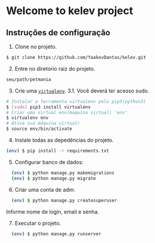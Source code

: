 # Welcome to kelev project

## Instruções de configuração
1. Clone no projeto.
```bash
$ git clone https://github.com/YaakovDantas/kelev.git
```

2. Entre no diretorio raiz do projeto.
```bash
seu/path/petmania
```

3. Crie uma [`virtualenv`](https://virtualenv.pypa.io/en/latest/index.html).
3.1. Você deverá ter acesso sudo.
  ```bash
  # Instalar a ferramenta virtualenv pelo pip3(python3)
  $ [sudo] pip3 install virtualenv
  # Criar uma virtual env(maquina virtual) 'env'
  $ virtualenv env
  # Ative sua máquina virtual!
  $ source env/bin/activate
  ```

4. Instale todas as depedências do projeto.
  ```bash
  (env) $ pip install -r requirements.txt
  ```
5. Configurar banco de dados:
```bash
  (env) $ python manage.py makemigrations
  (env) $ python manage.py migrate
```

6. Criar uma conta de adm:
```bash
  (env) $ python manage.py createsuperuser
```
Informe nome de login, email e senha.

7. Executar o projeto.

```bash
  (env) $ python manage.py runserver
```
